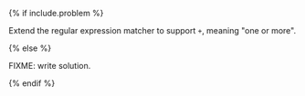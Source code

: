 {% if include.problem %}

Extend the regular expression matcher to support `+`, meaning "one or more".

{% else %}

FIXME: write solution.

{% endif %}
